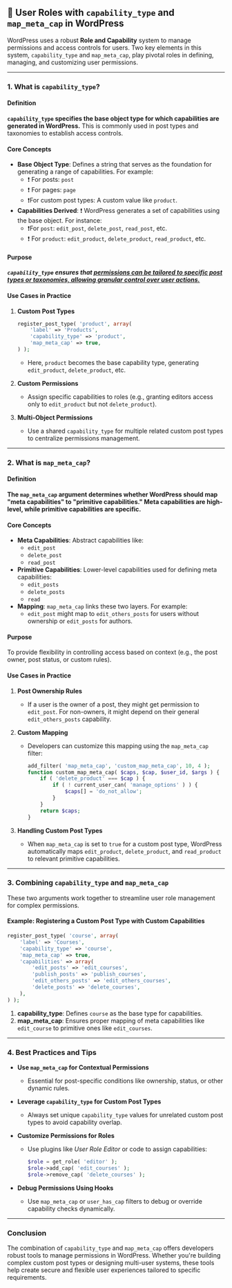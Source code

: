 ## 📌 **User Roles with `capability_type` and `map_meta_cap` in WordPress**

WordPress uses a robust **Role and Capability** system to manage permissions and access controls for users. Two key elements in this system, `capability_type` and `map_meta_cap`, play pivotal roles in defining, managing, and customizing user permissions.

---

### **1. What is `capability_type`?**

#### **Definition**  
**`capability_type` specifies the base object type for which capabilities are generated in WordPress.** This is commonly used in post types and taxonomies to establish access controls.

#### **Core Concepts**  
- **Base Object Type**: Defines a string that serves as the foundation for generating a range of capabilities. For example:
  - ❗️ For posts: `post`
  - ❗️ For pages: `page`
  - ❗️For custom post types: A custom value like `product`.
- **Capabilities Derived**: ❗️ WordPress generates a set of capabilities using the base object. For instance:
  - ❗️For `post`: `edit_post`, `delete_post`, `read_post`, etc.
  - ❗️ For `product`: `edit_product`, `delete_product`, `read_product`, etc.

#### **Purpose**  
***`capability_type` ensures that <u>permissions can be tailored to specific post types or taxonomies, allowing granular control over user actions.</u>***

#### **Use Cases in Practice**  
1. **Custom Post Types**  
   ```php
   register_post_type( 'product', array(
       'label' => 'Products',
       'capability_type' => 'product',
       'map_meta_cap' => true,
   ) );
   ```
   - Here, `product` becomes the base capability type, generating `edit_product`, `delete_product`, etc.

2. **Custom Permissions**  
   - Assign specific capabilities to roles (e.g., granting editors access only to `edit_product` but not `delete_product`).

3. **Multi-Object Permissions**  
   - Use a shared `capability_type` for multiple related custom post types to centralize permissions management.

---

### **2. What is `map_meta_cap`?**

#### **Definition**  
**The `map_meta_cap` argument determines whether WordPress should map "meta capabilities" to "primitive capabilities." Meta capabilities are high-level, while primitive capabilities are specific.**

#### **Core Concepts**  
- **Meta Capabilities**: Abstract capabilities like:
  - `edit_post`
  - `delete_post`
  - `read_post`
- **Primitive Capabilities**: Lower-level capabilities used for defining meta capabilities:
  - `edit_posts`
  - `delete_posts`
  - `read`
- **Mapping**: `map_meta_cap` links these two layers. For example:
  - `edit_post` might map to `edit_others_posts` for users without ownership or `edit_posts` for authors.

#### **Purpose**  
To provide flexibility in controlling access based on context (e.g., the post owner, post status, or custom rules).

#### **Use Cases in Practice**  
1. **Post Ownership Rules**  
   - If a user is the owner of a post, they might get permission to `edit_post`. For non-owners, it might depend on their general `edit_others_posts` capability.

2. **Custom Mapping**  
   - Developers can customize this mapping using the `map_meta_cap` filter:
     ```php
     add_filter( 'map_meta_cap', 'custom_map_meta_cap', 10, 4 );
     function custom_map_meta_cap( $caps, $cap, $user_id, $args ) {
         if ( 'delete_product' === $cap ) {
             if ( ! current_user_can( 'manage_options' ) ) {
                 $caps[] = 'do_not_allow';
             }
         }
         return $caps;
     }
     ```

3. **Handling Custom Post Types**  
   - When `map_meta_cap` is set to `true` for a custom post type, WordPress automatically maps `edit_product`, `delete_product`, and `read_product` to relevant primitive capabilities.

---

### **3. Combining `capability_type` and `map_meta_cap`**

These two arguments work together to streamline user role management for complex permissions.

#### **Example: Registering a Custom Post Type with Custom Capabilities**
```php
register_post_type( 'course', array(
    'label' => 'Courses',
    'capability_type' => 'course',
    'map_meta_cap' => true,
    'capabilities' => array(
        'edit_posts' => 'edit_courses',
        'publish_posts' => 'publish_courses',
        'edit_others_posts' => 'edit_others_courses',
        'delete_posts' => 'delete_courses',
    ),
) );
```

1. **capability_type**: Defines `course` as the base type for capabilities.
2. **map_meta_cap**: Ensures proper mapping of meta capabilities like `edit_course` to primitive ones like `edit_courses`.

---

### **4. Best Practices and Tips**

- **Use `map_meta_cap` for Contextual Permissions**  
  - Essential for post-specific conditions like ownership, status, or other dynamic rules.
  
- **Leverage `capability_type` for Custom Post Types**  
  - Always set unique `capability_type` values for unrelated custom post types to avoid capability overlap.

- **Customize Permissions for Roles**  
  - Use plugins like *User Role Editor* or code to assign capabilities:
    ```php
    $role = get_role( 'editor' );
    $role->add_cap( 'edit_courses' );
    $role->remove_cap( 'delete_courses' );
    ```

- **Debug Permissions Using Hooks**  
  - Use `map_meta_cap` or `user_has_cap` filters to debug or override capability checks dynamically.

---

### **Conclusion**

The combination of `capability_type` and `map_meta_cap` offers developers robust tools to manage permissions in WordPress. Whether you're building complex custom post types or designing multi-user systems, these tools help create secure and flexible user experiences tailored to specific requirements.